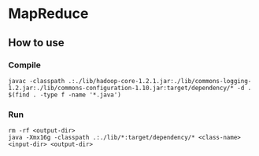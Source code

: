 # MapReduce
## How to use
### Compile
```shell
javac -classpath .:./lib/hadoop-core-1.2.1.jar:./lib/commons-logging-1.2.jar:./lib/commons-configuration-1.10.jar:target/dependency/* -d . $(find . -type f -name '*.java')
```
### Run
```shell
rm -rf <output-dir>
java -Xmx16g -classpath .:./lib/*:target/dependency/* <class-name> <input-dir> <output-dir>
```
